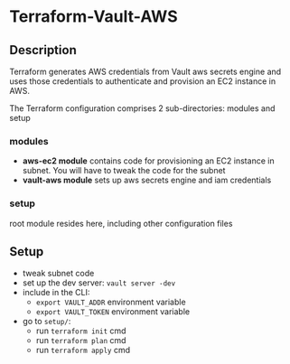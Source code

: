 # Terraform-Vault-AWS
## Description
Terraform generates AWS credentials from Vault aws secrets engine and uses those credentials to authenticate and  provision an EC2 instance in AWS.

The Terraform configuration comprises 2 sub-directories: modules and setup

### modules
- **aws-ec2 module** contains code for provisioning an EC2 instance in subnet. You will have to tweak the code for the subnet
- **vault-aws module** sets up aws secrets engine and iam credentials

### setup
root module resides here, including other configuration files

## Setup
- tweak subnet code
- set up the dev server: `vault server -dev`
- include in the CLI:
   - `export VAULT_ADDR` environment variable
   - `export VAULT_TOKEN` environment variable
- go to `setup/`:
   - run `terraform init` cmd
   - run `terraform plan` cmd
   - run `terraform apply` cmd